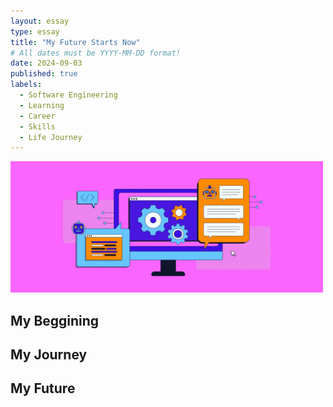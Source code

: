 ```yaml
---
layout: essay
type: essay
title: "My Future Starts Now"
# All dates must be YYYY-MM-DD format!
date: 2024-09-03
published: true
labels:
  - Software Engineering
  - Learning
  - Career
  - Skills
  - Life Journey
---
```


<img width="500px" class="rounded mx-auto d-block" src="../img/my-future/CompSci.jpg">

## My Beggining


## My Journey


## My Future
